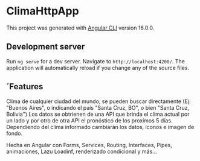# ClimaHttpApp

This project was generated with [Angular CLI](https://github.com/angular/angular-cli) version 16.0.0.

## Development server

Run `ng serve` for a dev server. Navigate to `http://localhost:4200/`. The application will automatically reload if you change any of the source files.

## ´Features

Clima de cualquier ciudad del mundo, se pueden buscar directamente (Ej: "Buenos Aires", o indicando el país "Santa Cruz, BO", o bien "Santa Cruz, Bolivia")
Los datos se obtrienen de una API que brinda el clima actual por un lado y por otro de otra API el pronóstico de los proximos 5 días.
Dependiendo del clima informado cambiarán los datos, íconos e imagen de fondo.

Hecha en Angular con Forms, Services, Routing, Interfaces, Pipes, animaciones, Lazu Loadinf, renderizado condicional y más...

